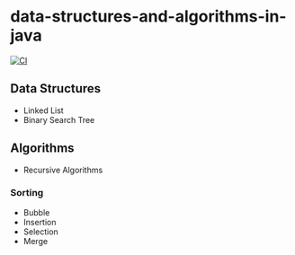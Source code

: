# data-structures-and-algorithms-in-java

[![CI](https://github.com/ianrobrien/data-structures-and-algorithms-in-java/actions/workflows/ci.yaml/badge.svg)](https://github.com/ianrobrien/data-structures-and-algorithms-in-java/actions/workflows/ci.yaml)

## Data Structures

- Linked List
- Binary Search Tree

## Algorithms

- Recursive Algorithms

### Sorting

- Bubble
- Insertion
- Selection
- Merge
